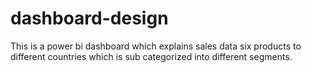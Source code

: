 # dashboard-design
This is a power bi dashboard which explains sales data six products to different countries which is sub categorized into different segments.
